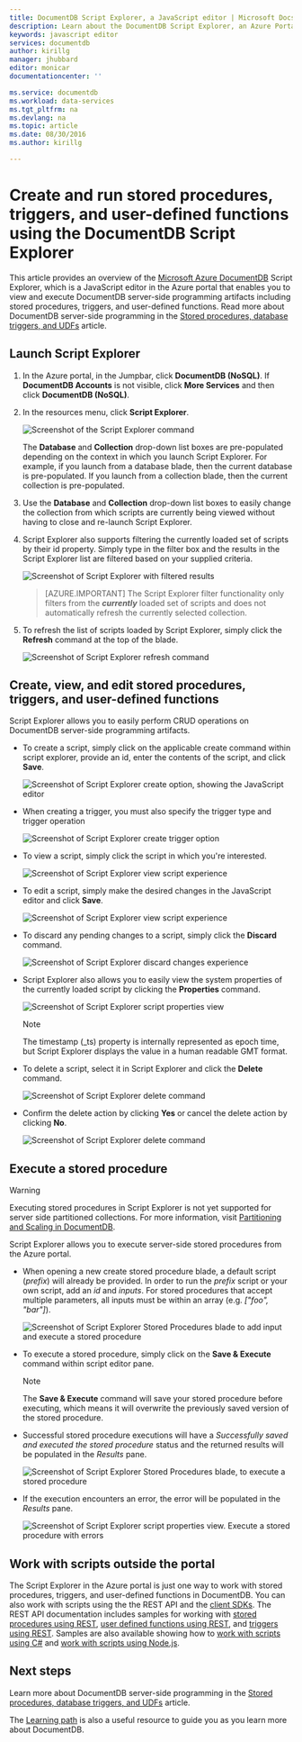 ```yaml
---
title: DocumentDB Script Explorer, a JavaScript editor | Microsoft Docs
description: Learn about the DocumentDB Script Explorer, an Azure Portal tool to manage DocumentDB server-side programming artifacts including stored procedures, triggers, and user-defined functions.
keywords: javascript editor
services: documentdb
author: kirillg
manager: jhubbard
editor: monicar
documentationcenter: ''

ms.service: documentdb
ms.workload: data-services
ms.tgt_pltfrm: na
ms.devlang: na
ms.topic: article
ms.date: 08/30/2016
ms.author: kirillg

---
```

# Create and run stored procedures, triggers, and user-defined functions using the DocumentDB Script Explorer
This article provides an overview of the [Microsoft Azure DocumentDB](https://azure.microsoft.com/services/documentdb/) Script Explorer, which is a JavaScript editor in the Azure portal that enables you to view and execute DocumentDB server-side programming artifacts including stored procedures, triggers, and user-defined functions. Read more about DocumentDB server-side programming in the [Stored procedures, database triggers, and UDFs](documentdb-programming.md) article.

## Launch Script Explorer
1. In the Azure portal, in the Jumpbar, click **DocumentDB (NoSQL)**. If **DocumentDB Accounts** is not visible, click **More Services** and then click **DocumentDB (NoSQL)**.
2. In the resources menu, click **Script Explorer**.
   
    ![Screenshot of the Script Explorer command](./media/documentdb-view-scripts/scriptexplorercommand.png)
   
    The **Database** and **Collection** drop-down list boxes are pre-populated depending on the context in which you launch Script Explorer.  For example, if you launch from a database blade, then the current database is pre-populated.  If you launch from a collection blade, then the current collection is pre-populated.
3. Use the **Database** and **Collection** drop-down list boxes to easily change the collection from which scripts are currently being viewed without having to close and re-launch Script Explorer.  
4. Script Explorer also supports filtering the currently loaded set of scripts by their id property.  Simply type in the filter box and the results in the Script Explorer list are filtered based on your supplied criteria.
   
    ![Screenshot of Script Explorer with filtered results](./media/documentdb-view-scripts/scriptexplorerfilterresults.png)

    > [AZURE.IMPORTANT] The Script Explorer filter functionality only filters from the ***currently*** loaded set of scripts and does not automatically refresh the currently selected collection.

1. To refresh the list of scripts loaded by Script Explorer, simply click the **Refresh** command at the top of the blade.
   
    ![Screenshot of Script Explorer refresh command](./media/documentdb-view-scripts/scriptexplorerrefresh.png)

## Create, view, and edit stored procedures, triggers, and user-defined functions
Script Explorer allows you to easily perform CRUD operations on DocumentDB server-side programming artifacts.  

* To create a script, simply click on the applicable create command within script explorer, provide an id, enter the contents of the script, and click **Save**.
  
    ![Screenshot of Script Explorer create option, showing the JavaScript editor](./media/documentdb-view-scripts/scriptexplorercreatecommand.png)
* When creating a trigger, you must also specify the trigger type and trigger operation
  
    ![Screenshot of Script Explorer create trigger option](./media/documentdb-view-scripts/scriptexplorercreatetrigger.png)
* To view a script, simply click the script in which you're interested.
  
    ![Screenshot of Script Explorer view script experience](./media/documentdb-view-scripts/scriptexplorerviewscript.png)
* To edit a script, simply make the desired changes in the JavaScript editor and click **Save**.
  
    ![Screenshot of Script Explorer view script experience](./media/documentdb-view-scripts/scriptexplorereditscript.png)
* To discard any pending changes to a script, simply click the **Discard** command.
  
    ![Screenshot of Script Explorer discard changes experience](./media/documentdb-view-scripts/scriptexplorerdiscardchanges.png)
* Script Explorer also allows you to easily view the system properties of the currently loaded script by clicking the **Properties** command.
  
    ![Screenshot of Script Explorer script properties view](./media/documentdb-view-scripts/scriptproperties.png)
  
  > [!NOTE]
  > The timestamp (_ts) property is internally represented as epoch time, but Script Explorer displays the value in a human readable GMT format.
  > 
  > 
* To delete a script, select it in Script Explorer and click the **Delete** command.
  
    ![Screenshot of Script Explorer delete command](./media/documentdb-view-scripts/scriptexplorerdeletescript1.png)
* Confirm the delete action by clicking **Yes** or cancel the delete action by clicking **No**.
  
    ![Screenshot of Script Explorer delete command](./media/documentdb-view-scripts/scriptexplorerdeletescript2.png)

## Execute a stored procedure
> [!WARNING]
> Executing stored procedures in Script Explorer is not yet supported for server side partitioned collections. For more information, visit [Partitioning and Scaling in DocumentDB](documentdb-partition-data.md).
> 
> 

Script Explorer allows you to execute server-side stored procedures from the Azure portal.

* When opening a new create stored procedure blade, a default script (*prefix*) will already be provided. In order to run the *prefix* script or your own script, add an *id* and *inputs*. For stored procedures that accept multiple parameters, all inputs must be within an array (e.g. *["foo", "bar"]*).
  
    ![Screenshot of Script Explorer Stored Procedures blade to add input and execute a stored procedure](./media/documentdb-view-scripts/documentdb-execute-a-stored-procedure-input.png)
* To execute a stored procedure, simply click on the **Save & Execute** command within script editor pane.
  
  > [!NOTE]
  > The **Save & Execute** command will save your stored procedure before executing, which means it will overwrite the previously saved version of the stored procedure.
  > 
  > 
* Successful stored procedure executions will have a *Successfully saved and executed the stored procedure* status and the returned results will be populated in the *Results* pane.
  
    ![Screenshot of Script Explorer Stored Procedures blade, to execute a stored procedure](./media/documentdb-view-scripts/documentdb-execute-a-stored-procedure.png)
* If the execution encounters an error, the error will be populated in the *Results* pane.
  
    ![Screenshot of Script Explorer script properties view. Execute a stored procedure with errors](./media/documentdb-view-scripts/documentdb-execute-a-stored-procedure-error.png)

## Work with scripts outside the portal
The Script Explorer in the Azure portal is just one way to work with stored procedures, triggers, and user-defined functions in DocumentDB. You can also work with scripts using the the REST API and the [client SDKs](documentdb-sdk-dotnet.md). The REST API documentation includes samples for working with [stored procedures using REST](https://msdn.microsoft.com/library/azure/mt489092.aspx), [user defined functions using REST](https://msdn.microsoft.com/library/azure/dn781481.aspx), and [triggers using REST](https://msdn.microsoft.com/library/azure/mt489116.aspx). Samples are also available showing how to [work with scripts using C#](documentdb-dotnet-samples.md#server-side-programming-examples) and [work with scripts using Node.js](documentdb-nodejs-samples.md#server-side-programming-examples).

## Next steps
Learn more about DocumentDB server-side programming in the [Stored procedures, database triggers, and UDFs](documentdb-programming.md) article.

The [Learning path](https://azure.microsoft.com/documentation/learning-paths/documentdb/) is also a useful resource to guide you as you learn more about DocumentDB.  


